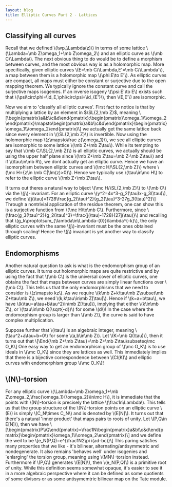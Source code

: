 ```yaml
---
layout: blog
title: Elliptic Curves Part 2 - Lattices
---
```


## Classifying all curves

Recall that we defined \\(\wp_\Lambda(z)\\) in terms of some lattice \\(\Lambda=\mb Z\omega_1+\mb Z\omega_2\\) and an elliptic curve as \\(\mb C/\Lambda\\). The next obvious thing to do would be to define a morphism between curves, and the most obvious way is as a holomorphic map. More specifically, given elliptic curves \\(E=\mb C/\Lambda,E'=\mb C/\Lambda'\\), a map between them is a holomorphic map \\(\phi:E\to E'\\). As elliptic curves are compact, all maps must either be constant or surjective due to the open mapping theorem. We typically ignore the constant curve and call the surjective maps isogenies. If an inverse isogeny \\(\psi:E'\to E\\) exists such that \\(\psi\circ\phi=\id_E,\phi\circ\psi=\id_{E'}\\), then \\(E,E'\\) are isomorphic.

Now we aim to 'classify all elliptic curves'. First fact to notice is that by multiplying a lattice by an element in $\SL{2,\mb Z}$, meaning 
\\[\begin{pmatrix}a&b\\\\c&d\end{pmatrix}:\begin{pmatrix}\omega_1\\\\\omega_2\end{pmatrix}\mapsto\begin{pmatrix}a&b\\\\c&d\end{pmatrix}\begin{pmatrix}\omega_1\\\\\omega_2\end{pmatrix}\\]
we actually get the same lattice back since every element in \\(\SL{2,\mb Z}\\) is invertible. Now using the holomorphic map \\(z\mapsto\frac z{\omega_1}\\), we see all elliptic curves are isomorphic to some lattice \\(\mb Z+\mb Z\tau\\). While its tempting to say that \\(\mb C/\SL{2,\mb Z}\\) is all elliptic curves, we actually should be using the upper half plane since \\(\mb Z+\mb Z\tau=\mb Z-\mb Z\tau\\) and if \\(\tau\in\mb R\\), we dont actually get an elliptic curve. Hence we have an isomorphism between elliptic curves and \\(\mc H/\SL{2,\mb Z}\\) where \\(\mc H=\{z\in \mb C|\Im(z)>0\}\\). Hence we typically use \\(\tau\in\mc H\\) to refer to the elliptic curve \\(\mb Z+\mb Z\tau\\).

It turns out theres a natural way to biject \\(\mc H/\SL{2,\mb Z}\\) to \\(\mb C\\) via the \\(j\\)-invariant. For an elliptic curve \\(y^2=4x^3-g_2(\tau)x-g_3(\tau)\\), we define
\\[j(\tau)=1728\frac{g_2(\tau)^2}{g_2(\tau)^3-27g_3(\tau)^2}\\]
Through a nontrivial application of the residue theorem, one can show this is a surjective function from \\(\mc H\to\mb C\\). Furthermore, since \\(\frac{g_3(\tau)^2}{g_2(\tau)^3}=\frac{j(\tau)-1728}{27j(\tau)}\\)
and recalling that \\(g_k\propto\sum_{\lambda\in\Lambda-\{0\}}\lambda^{-k}\\), the only elliptic curves with the same \\(j\\)-invariant must be the ones obtained through scaling! Hence the \\(j\\) invariant is yet another way to classify elliptic curves.

## Endomorphisms

Another natural question to ask is what is the endomorphism group of an elliptic curves. It turns out holomorphic maps are quite restrictive and by using the fact that \\(\mb C\\) is the universal cover of elliptic curves, one obtains the fact that maps between curves are simply linear functions over \\(\mb C\\). This tells us that the only endomorphisms that we need to consider is \\(z\mapsto kz\\). As we require \\(k\mb Z+k\tau\mb Z\subset\mb Z+\tau\mb Z\\), we need \\(k,k\tau\in\mb Z[\tau]\\). Hence if \\(k=a+b\tau\\), we have \\(k\tau=a\tau+b\tau^2\in\mb Z[\tau]\\), implying that either \\(k\in\mb Z\\), or \\(\tau\in\mb Q(\sqrt{-d})\\) for some \\(d\\)! In the case where the endomorphism group is larger than \\(\mb Z\\), the curve is said to have complex multiplication. 

Suppose further that \\(\tau\\) is an algebraic integer, meaning \\(\tau^2+a\tau+b=0\\) for some \\(a,b\in\mb Z\\). Let \\(K=\mb Q(\tau)\\), then it turns out that
\\[\End{\mb Z+\mb Z\tau}=\mb Z+\mb Z\tau\subseteq\mc O_K\\]
One easy way to get an endomorphism group of \\(\mc O_K\\) is to use ideals in \\(\mc O_K\\) since they are lattices as well. This immediately implies that there is a bijective correspondence between \\(Cl(K)\\) and elliptic curves with endomorphism group \\(\mc O_K\\)!

## \\(N\\)-torsion

For any elliptic curve \\(\Lambda=\mb Z\omega_1+\mb Z\omega_2,\frac{\omega_1}{\omega_2}\in\mc H\\), it is immediate that the points with \\(N\\)-torsion is precisely the lattice \\(\frac1n\Lambda\\). This tells us that the group structure of the \\(N\\)-torsion points on an elliptic curve \\(E\\) is simply \\(C_N\times C_N\\) and is denoted by \\(E[N]\\). It turns out that there's a natural 'inner product' that maps pairs to roots of unity. Let \\(P,Q\in E[N]\\), then we have
\\[\begin{pmatrix}P\\\\Q\end{pmatrix}=\frac1N\begin{pmatrix}a&b\\\\c&d\end{pmatrix}\begin{pmatrix}\omega_1\\\\\omega_2\end{pmatrix}\\]
and we define the weil to be
\\[e_N(P,Q)=e^{\frac1N2\pi i(ad-bc)}\\]
This paring satisfies many properties that we like - it's bilinear, alternating/antisymmetric and nondegenerate. It also remains 'behaves well' under isogenies and `enlarging' the torsion group, meaning using \\(MN\\)-torsion instead. Furthermore if \\(P,Q\\) generates \\(E[N]\\), then \\(e_N(P,Q)\\) is a primitive root of unity. While this definition seems somewhat opaque, it's easier to see it in a more algebraic perspective where it can be defined as some quotients of some divisors or as some antisymemtric bilinear map on the Tate module.
